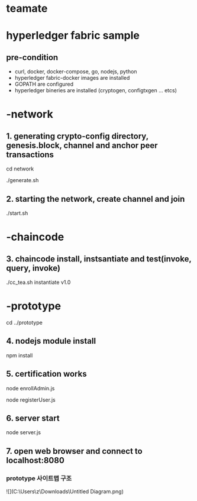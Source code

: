 # teamate

# hyperledger fabric sample 

## pre-condition
* curl, docker, docker-compose, go, nodejs, python 
* hyperledger fabric-docker images are installed
* GOPATH are configured
* hyperledger bineries are installed (cryptogen, configtxgen ... etcs)

# -network
## 1. generating crypto-config directory, genesis.block, channel and anchor peer transactions
cd network

./generate.sh

## 2. starting the network, create channel and join 
./start.sh

# -chaincode
## 3. chaincode install, instsantiate and test(invoke, query, invoke)
./cc_tea.sh instantiate v1.0

# -prototype
cd ../prototype

## 4. nodejs module install
npm install

## 5. certification works
node enrollAdmin.js

node registerUser.js

## 6. server start
node server.js

## 7. open web browser and connect to localhost:8080

### prototype 사이트맵 구조

![](C:\Users\z\Downloads\Untitled Diagram.png)
